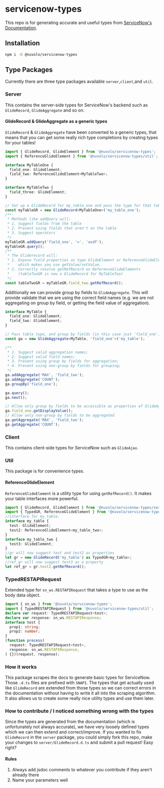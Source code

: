 # servicenow-types

This repo is for generating accurate and useful types from [ServiceNow's Documentation](https://developer.servicenow.com/app.do#!/api_doc?v=newyork&type=server&id=no-namespace).

## Installation

```bash
npm i -D @nuvolo/servicenow-types
```

## Type Packages

Currently there are three type packages available `server`,`client`,and `util`.

### Server

This contains the server-side types for ServiceNow's backend such as `GlideRecord`, `GlideAggregate` and so on.

#### GlideRecord & GlideAggregate as a generic types

`GlideRecord` & `GlideAggregate` have been converted to a generic types, that means that you can get some really rich type completions by creating types for your tables!

```typescript
import { GlideRecord, GlideElement } from '@nuvolo/servicenow-types';
import { ReferenceGlideElement } from '@nuvolo/servicenow-types/util';

interface MyTableOne {
  field_one: GlideElement;
  field_two: ReferenceGlideElement<MyTableTwo>;
}

interface MyTableTwo {
  field_three: GlideElement;
}

// Set up a GlideRecord for my_table_one and pass the type for that table
const myTableGR = new GlideRecord<MyTableOne>('my_table_one');
/**
 * Methods like addQuery will:
 * 1. Suggest fields from the table
 * 2. Prevent using fields that aren't on the table
 * 3. Suggest operators
 */
myTableGR.addQuery('field_one', '=', 'asdf');
myTableGR.query();
/**
 * The Gliderecord will:
 * 1. Expose field properties as type GlideElement or ReferenceGlideElement,
 *    which makes you use getValue/setValue.
 * 2. Correctly resolve getRefRecord on ReferenceGlideElements
 *    (tableTwoGR is now a GlideRecord for MyTableTwo)
 */
const tableTwoGR = myTableGR.field_two.getRefRecord();
```

Additionally we can provide group by fields to `GlideAggregate`. This will provide validate that we are using the correct field names (e.g. we are not aggregating on group by field, or getting the field value of aggregation).

```ts
interface MyTable {
  field_one: GlideElement;
  field_two: GlideElement;
}

// Pass table type, and group by fields (in this case just 'field_one')
const ga = new GlideAggregate<MyTable, 'field_one'>('my_table');

/**
 * 1. Suggest valid aggregation names;
 * 2. Suggest valid field names;
 * 3. Prevent using group by fields for aggregation;
 * 4. Prevent using non-group by fields for grouping;
 */
ga.addAggregate('MAX', 'field_two');
ga.addAggregate('COUNT');
ga.groupBy('field_one');

ga.query();
ga.next();

// Allow only group by fields to be accessible as properties of GlideAggregate
ga.field_one.getDisplayValue();
// Allow only non-group by fields to be aggregated
ga.getAggregate('MAX', 'field_two');
ga.getAggregate('COUNT');
```

### Client

This contains client-side types for ServiceNow such as `GlideAjax`.

### Util

This package is for convenience types.

#### ReferenceGlideElement

`ReferenceGlideElement` is a utility type for using `getRefRecord()`. It makes your table interfaces more powerful.

```typescript
import { GlideRecord, GlideElement } from '@nuvolo/servicenow-types/server';
import { TypedGR, ReferenceGlideElement } from '@nuvolo/servicenow-types/util';
//interface for my_table.
interface my_table {
  test: GlideElement;
  test2: ReferenceGlideElement<my_table_two>;
}
interface my_table_two {
  test3: GlideElement;
}
//gr will now suggest test and test2 as properties
let gr = new GlideRecord('my_table') as TypedGR<my_table>;
//ref_gr will now suggest test3 as a property
let ref_gr = gr.test2.getRefRecord();
```

### TypedRESTAPIRequest

Extended type for `sn_ws.RESTAPIRequest` that takes a type to use as the body data object.

```typescript
import { sn_ws } from '@nuvolo/servicenow-types';
import { TypedRESTAPIRequest } from '@nuvolo/servicenow-types/util';
declare var request: TypedRESTAPIRequest<test>;
declare var response: sn_ws.RESTAPIResponse;
interface test {
  prop1: string;
  prop2: number;
}
(function process(
  request: TypedRESTAPIRequest<test>,
  response: sn_ws.RESTAPIResponse,
) {})(request, response);
```

### How it works

This package scrapes the docs to generate basic types for ServiceNow. Those `.d.ts` files are prefixed with `SNAPI`. The types that get actually used like `GlideRecord` are extended from those types so we can correct errors in the documentation without having to write it all into the scraping algorithm. It also allows us to create some really nice utility types and use them later.

### How to contribute / I noticed something wrong with the types

Since the types are generated from the documentation (which is unfortunately not always accurate), we have very loosely defined types which we can then extend and correct/improve. If you wanted to fix `GlideRecord` in the `server` package, you could simply fork this repo, make your changes to `server/GlideRecord.d.ts` and submit a pull request! Easy right?

#### Rules

1. Always add jsdoc comments to whatever you contribute if they aren't already there
2. Name your parameters well
